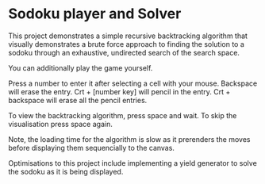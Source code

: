 # Sodoku player and Solver

This project demonstrates a simple recursive backtracking algorithm that visually demonstrates a brute force approach to finding the solution to a sodoku through an exhaustive, undirected search of the search space.

You can additionally play the game yourself.

Press a number to enter it after selecting a cell with your mouse.
Backspace will erase the entry.
Crt + [number key] will pencil in the entry.
Crt + backspace will erase all the pencil entries.

To view the backtracking algorithm, press space and wait. To skip the visualisation press space again.

Note, the loading time for the algorithm is slow as it prerenders the moves before displaying them sequencially to the canvas.

Optimisations to this project include implementing a yield generator to solve the sodoku as it is being displayed.
